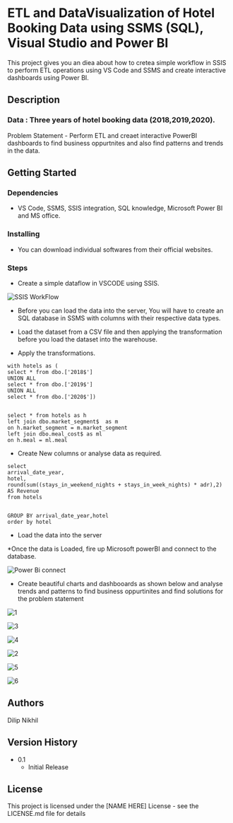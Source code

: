 # ETL and DataVisualization of Hotel Booking Data using SSMS (SQL), Visual Studio and Power BI

This project gives you an diea about how to cretea simple workflow in SSIS to perform ETL operations 
using VS Code and SSMS and create interactive dashboards using Power BI.

## Description

### Data : Three years of hotel booking data (2018,2019,2020).
Problem Statement - Perform ETL and creaet interactive PowerBI dashboards to find business oppurtnites and also find patterns and trends in the data.

## Getting Started

### Dependencies

* VS Code, SSMS, SSIS integration, SQL knowledge, Microsoft Power BI and MS office.

### Installing

* You can download individual softwares from their official websites.

### Steps
* Create a simple dataflow in VSCODE using SSIS.

![SSIS WorkFlow](https://user-images.githubusercontent.com/56465352/138596832-95aadd70-8885-41ca-b41e-708d909b8122.JPG)


* Before you can load the data into the server, You will have to create an SQL database in SSMS with columns with their respective data types.

* Load the dataset from a CSV file and then applying the transformation before you load the dataset into the warehouse.

* Apply the transformations. 

```
with hotels as (
select * from dbo.['2018$']
UNION ALL
select * from dbo.['2019$']
UNION ALL
select * from dbo.['2020$'])


select * from hotels as h
left join dbo.market_segment$  as m
on h.market_segment = m.market_segment
left join dbo.meal_cost$ as ml
on h.meal = ml.meal

```
* Create New columns or analyse data as required.

```
select 
arrival_date_year,
hotel,
round(sum((stays_in_weekend_nights + stays_in_week_nights) * adr),2) AS Revenue 
from hotels


GROUP BY arrival_date_year,hotel
order by hotel
```

* Load the data into the server

*Once the data is Loaded, fire up Microsoft powerBI and connect to the database.

![Power Bi connect](https://user-images.githubusercontent.com/56465352/138596863-472e0c65-3b2a-490a-aad2-653f038f2934.JPG)

* Create beautiful charts and dashbooards as shown below and analyse trends and patterns to find business oppurtinites and find solutions for the problem statement

![1](https://user-images.githubusercontent.com/56465352/138597018-58cd6c23-9d66-4844-a68a-1d865f31dea1.JPG)

![3](https://user-images.githubusercontent.com/56465352/138597025-0d6472c6-4c13-4679-9474-e6dc5293c116.JPG)

![4](https://user-images.githubusercontent.com/56465352/138597034-e2e1d0a2-6ee4-4044-aba9-8e6ee32a7eb4.JPG)

![2](https://user-images.githubusercontent.com/56465352/138597037-ad3c24af-20b5-40cf-ac1b-f3dc64619ddc.JPG)

![5](https://user-images.githubusercontent.com/56465352/138597050-d5138ad0-8a45-408e-98e0-0689c0d8fe64.JPG)

![6](https://user-images.githubusercontent.com/56465352/138597058-7e8357c8-c54b-450a-9596-f354a6df1c9c.JPG)

## Authors

Dilip Nikhil 

## Version History

* 0.1
    * Initial Release

## License

This project is licensed under the [NAME HERE] License - see the LICENSE.md file for details






